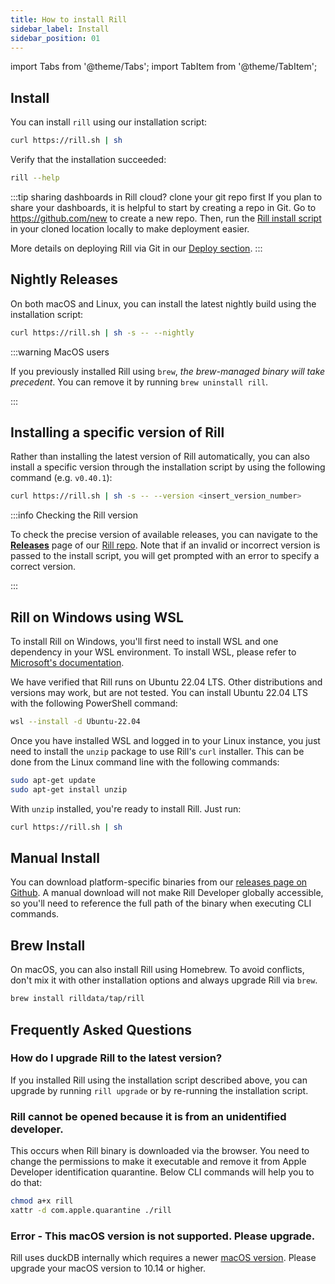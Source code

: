 ```yaml
---
title: How to install Rill
sidebar_label: Install  
sidebar_position: 01
---
```


import Tabs from '@theme/Tabs';
import TabItem from '@theme/TabItem';

## Install

You can install `rill` using our installation script:

```bash
curl https://rill.sh | sh
```

Verify that the installation succeeded:
```bash
rill --help
```

:::tip sharing dashboards in Rill cloud? clone your git repo first
If you plan to share your dashboards, it is helpful to start by creating a repo in Git. Go to https://github.com/new to create a new repo. Then, run the [Rill install script](#install) in your cloned location locally to make deployment easier. 

More details on deploying Rill via Git in our [Deploy section](../deploy/existing-project.md).
:::

## Nightly Releases

On both macOS and Linux, you can install the latest nightly build using the installation script:
```bash
curl https://rill.sh | sh -s -- --nightly
```

:::warning MacOS users

If you previously installed Rill using `brew`, *the brew-managed binary will take precedent*. You can remove it by running `brew uninstall rill`.

:::

## Installing a specific version of Rill

Rather than installing the latest version of Rill automatically, you can also install a specific version through the installation script by using the following command (e.g. `v0.40.1`):
```bash
curl https://rill.sh | sh -s -- --version <insert_version_number>
```

:::info Checking the Rill version

To check the precise version of available releases, you can navigate to the [**Releases**](https://github.com/rilldata/rill/releases) page of our [Rill repo](https://github.com/rilldata/rill). Note that if an invalid or incorrect version is passed to the install script, you will get prompted with an error to specify a correct version.

:::

## Rill on Windows using WSL

To install Rill on Windows, you'll first need to install WSL and one dependency in your WSL environment. To install WSL, please refer to [Microsoft's documentation](https://learn.microsoft.com/en-us/windows/wsl/install).

We have verified that Rill runs on Ubuntu 22.04 LTS. Other distributions and versions may work, but are not tested. You can install Ubuntu 22.04 LTS with the following PowerShell command:
```bash
wsl --install -d Ubuntu-22.04
```

Once you have installed WSL and logged in to your Linux instance, you just need to install the `unzip` package to use Rill's `curl` installer. This can be done from the Linux command line with the following commands:
```bash
sudo apt-get update
sudo apt-get install unzip
```

With `unzip` installed, you're ready to install Rill. Just run:
```bash
curl https://rill.sh | sh
```

## Manual Install

You can download platform-specific binaries from our [releases page on Github](https://github.com/rilldata/rill/releases). A manual download will not make Rill Developer globally accessible, so you'll need to reference the full path of the binary when executing CLI commands.

## Brew Install

On macOS, you can also install Rill using Homebrew. To avoid conflicts, don't mix it with other installation options and always upgrade Rill via `brew`.
```bash
brew install rilldata/tap/rill 
```

## Frequently Asked Questions

### How do I upgrade Rill to the latest version?
If you installed Rill using the installation script described above, you can upgrade by running `rill upgrade` or by re-running the installation script.

### Rill cannot be opened because it is from an unidentified developer.
This occurs when Rill binary is downloaded via the browser. You need to change the permissions to make it executable and remove it from Apple Developer identification quarantine. 
Below CLI commands will help you to do that: 
```bash
chmod a+x rill
xattr -d com.apple.quarantine ./rill
```

### Error - This macOS version is not supported. Please upgrade.
Rill uses duckDB internally which requires a newer [macOS version](https://github.com/duckdb/duckdb/issues/3824). 
Please upgrade your macOS version to 10.14 or higher.